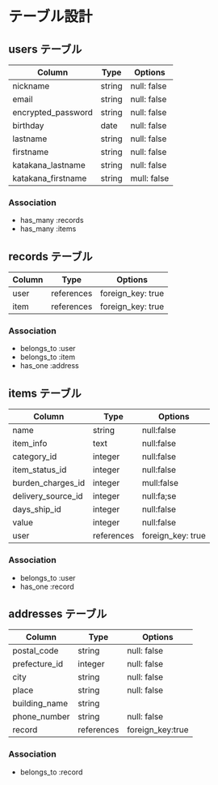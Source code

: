 # テーブル設計

## users テーブル

| Column              | Type   | Options     |                                 
| --------            | ------ | ----------- |
| nickname            | string | null: false |
| email               | string | null: false |
| encrypted_password  | string | null: false |
| birthday            | date   | null: false |
| lastname            | string | null: false |
| firstname           | string | null: false |
| katakana_lastname   | string | null: false |
| katakana_firstname  | string | mull: false |
### Association
- has_many :records
- has_many :items




## records テーブル
| Column        | Type       | Options           |
| ------        | ---------- | -----------       |
| user          | references | foreign_key: true |
| item          | references | foreign_key: true |
### Association
 - belongs_to :user 
 - belongs_to :item
 - has_one :address



## items テーブル

| Column               | Type       | Options           |
| --------             | ------     | -----------       |
| name                 | string     | null:false        |
| item_info            | text       | null:false        |
| category_id          | integer    | null:false        |
| item_status_id       | integer    | null:false        |
| burden_charges_id    | integer    | mull:false        |
| delivery_source_id   | integer    | null:fa;se        |
| days_ship_id         | integer    | null:false        |
| value                | integer    | null:false        |
| user                 | references | foreign_key: true |
### Association
- belongs_to :user
- has_one :record


## addresses テーブル

| Column         | Type       | Options          |
| --------       | ------     | -----------      |
| postal_code    | string     | null: false
| prefecture_id  | integer    | null: false      |
| city           | string     | null: false      |
| place          | string     | null: false      |
| building_name  | string
| phone_number   | string     | null: false      |
| record         | references | foreign_key:true |
### Association
- belongs_to :record
 


